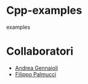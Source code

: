 # Cpp-examples
examples
# Collaboratori
- [Andrea Gennaioli](https://github.com/AndreaGennaioli)
- [Filippo Palmucci](https://github.com/filippopalmucci)
